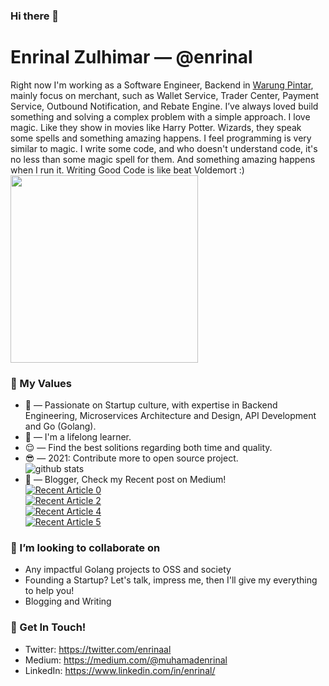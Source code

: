 ### Hi there 👋

# Enrinal Zulhimar &mdash; @enrinal

Right now I'm working as a Software Engineer, Backend in [Warung Pintar](http://warungpintar.co), mainly focus on merchant, such as Wallet Service, Trader Center, Payment Service, Outbound Notification, and Rebate Engine. I’ve always loved build something and solving a complex problem with a simple approach. I love magic. Like they show in movies like Harry Potter. Wizards, they speak some spells and something amazing happens. I feel programming is very similar to magic. I write some code, and who doesn't understand code, it's no less than some magic spell for them. And something amazing happens when I run it. Writing Good Code is like beat Voldemort :) 
<img src="https://media.giphy.com/media/qPCln5TSOsdRS/giphy-downsized.gif"  width="300" />



### 🌱 My Values
- 🤔 &mdash; Passionate on Startup culture, with expertise in Backend Engineering, Microservices Architecture and Design, API Development and Go (Golang). <br> 
- 🌱 &mdash; I'm a lifelong learner.
- 😌 &mdash; Find the best solitions regarding both time and quality.
- 😎 &mdash; 2021: Contribute more to open source project. <br> ![github stats](https://github-readme-stats.vercel.app/api?username=enrinal&show_icons=true)
- 📝 &mdash; Blogger, Check my Recent post on Medium! 
    <br> <a target="_blank" href="https://github-readme-medium-recent-article.vercel.app/medium/@muhamadenrinal/0"><img src="https://github-readme-medium-recent-article.vercel.app/medium/@muhamadenrinal/0" alt="Recent Article 0"></a>
    <br> <a target="_blank" href="https://github-readme-medium-recent-article.vercel.app/medium/@muhamadenrinal/2"><img src="https://github-readme-medium-recent-article.vercel.app/medium/@muhamadenrinal/2" alt="Recent Article 2"></a>
    <br> <a target="_blank" href="https://github-readme-medium-recent-article.vercel.app/medium/@muhamadenrinal/4"><img src="https://github-readme-medium-recent-article.vercel.app/medium/@muhamadenrinal/4" alt="Recent Article 4"></a>
    <br> <a target="_blank" href="https://github-readme-medium-recent-article.vercel.app/medium/@muhamadenrinal/5"><img src="https://github-readme-medium-recent-article.vercel.app/medium/@muhamadenrinal/5" alt="Recent Article 5"></a>


### 👯 I’m looking to collaborate on
- Any impactful Golang projects to OSS and society
- Founding a Startup? Let's talk, impress me, then I'll give my everything to help you!
- Blogging and Writing 

### 📮 Get In Touch!
- Twitter: https://twitter.com/enrinaal
- Medium: https://medium.com/@muhamadenrinal
- LinkedIn: https://www.linkedin.com/in/enrinal/





